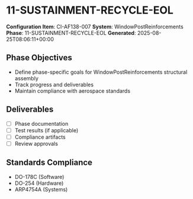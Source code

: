 # 11-SUSTAINMENT-RECYCLE-EOL

**Configuration Item**: CI-AF138-007
**System**: WindowPostReinforcements
**Phase**: 11-SUSTAINMENT-RECYCLE-EOL
**Generated**: 2025-08-25T08:06:11+00:00

## Phase Objectives
- Define phase-specific goals for WindowPostReinforcements structural assembly
- Track progress and deliverables
- Maintain compliance with aerospace standards

## Deliverables
- [ ] Phase documentation
- [ ] Test results (if applicable)
- [ ] Compliance artifacts
- [ ] Review approvals

## Standards Compliance
- DO-178C (Software)
- DO-254 (Hardware)
- ARP4754A (Systems)

